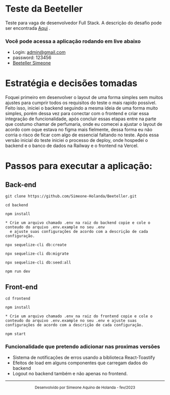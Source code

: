 # Teste da Beeteller
Teste para vaga de desenvolvedor Full Stack. A descrição do desafio pode ser encontrada <a href='https://github.com/beetellergroup/selecao-full-stack'>Aqui</a> . 

### Você pode acessa a aplicação rodando em live abaixo
- Login: admin@gmail.com
- password: 123456
- <a href='https://beeteller.vercel.app/'> Beeteller Simeone </a>


# Estratégia e decisões tomadas
<p> 
    Foquei primeiro em desenvolver o layout de uma forma simples sem muitos ajustes para cumprir todos os requisitos
    do teste o mais rapido possível. Feito isso, iniciei o backend seguindo a mesma ideia de uma forma muito simples, porém dessa vez para conectar com o frontend e criar essa integração de funcionalidade, após concluir essas etapas entre na parte que costumo chamar de perfumaria, onde eu comecei a ajustar o layout de acordo com oque estava no figma mais fielmente, dessa forma eu não corria o risco de ficar com algo de essencial faltando no teste. Após essa versão inicial do teste iniciei o processo de deploy, onde hospedei o backend e o banco de dados na Railway e o frontend na Vercel. 
</p>

# Passos para executar a aplicação: 

## Back-end
    git clone https://github.com/Simeone-Holanda/Beeteller.git

    cd backend

    npm install

    * Crie um arquivo chamado .env na raiz do backend copie e cole o conteudo do arquivo .env.example no seu .env
      e ajuste suas configurações de acordo com a descrição de cada configuração. 
    
    npx sequelize-cli db:create

    npx sequelize-cli db:migrate

    npx sequelize-cli db:seed:all

    npm run dev

## Front-end 
    cd frontend

    npm install

    * Crie um arquivo chamado .env na raiz do frontend copie e cole o conteudo do arquivo .env.example no seu .env e ajuste suas configurações de acordo com a descrição de cada configuração. 
    
    npm start

### Funcionalidade que pretendo adicionar nas proximas versões
  - Sistema de notificações de erros usando a biblioteca React-Toastify
  -  Efeitos de load em alguns componentes que carregam dados do backend
  - Logout no backend também e não apenas no frontend. 

<hr>

<div align="center">
  <small>Desenvolvido por Simeone Aquino de Holanda - fev/2023 </small>
</div>